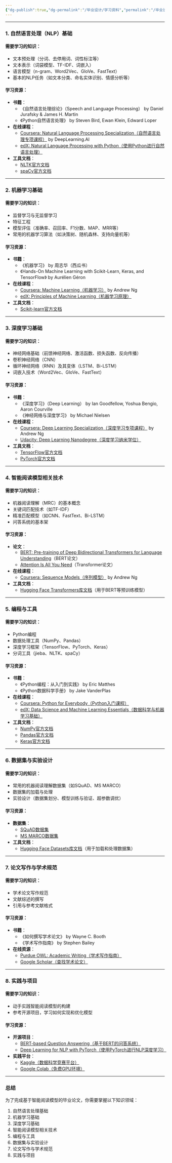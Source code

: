 ```yaml
---
{"dg-publish":true,"dg-permalink":"/毕业设计/学习资料","permalink":"/毕业设计/学习资料/","dgPassFrontmatter":true}
---
```




---



### **1. 自然语言处理（NLP）基础**

#### **需要学习的知识**：
- 文本预处理（分词、去停用词、词性标注等）
- 文本表示（词袋模型、TF-IDF、词嵌入）
- 语言模型（n-gram、Word2Vec、GloVe、FastText）
- 基本的NLP任务（如文本分类、命名实体识别、情感分析等）


#### **学习资源**：
- **书籍**：
  - 《自然语言处理综论》（Speech and Language Processing） by Daniel Jurafsky & James H. Martin
  - 《Python自然语言处理》 by Steven Bird, Ewan Klein, Edward Loper
- **在线课程**：
  - [Coursera: Natural Language Processing Specialization（自然语言处理专项课程）](https://www.coursera.org/specializations/natural-language-processing) by DeepLearning.AI
  - [edX: Natural Language Processing with Python（使用Python进行自然语言处理）](https://www.edx.org/course/natural-language-processing-with-python)
- **工具文档**：
  - [NLTK官方文档](https://www.nltk.org/)
  - [spaCy官方文档](https://spacy.io/)

---



### **2. 机器学习基础**

#### **需要学习的知识**：
- 监督学习与无监督学习
- 特征工程
- 模型评估（准确率、召回率、F1分数、MAP、MRR等）
- 常用的机器学习算法（如决策树、随机森林、支持向量机等）


#### **学习资源**：
- **书籍**：
  - 《机器学习》 by 周志华（西瓜书）
  - 《Hands-On Machine Learning with Scikit-Learn, Keras, and TensorFlow》 by Aurélien Géron
- **在线课程**：
  - [Coursera: Machine Learning（机器学习）](https://www.coursera.org/learn/machine-learning) by Andrew Ng
  - [edX: Principles of Machine Learning（机器学习原理）](https://www.edx.org/course/principles-of-machine-learning)
- **工具文档**：
  - [Scikit-learn官方文档](https://scikit-learn.org/stable/)

---



### **3. 深度学习基础**

#### **需要学习的知识**：
- 神经网络基础（前馈神经网络、激活函数、损失函数、反向传播）
- 卷积神经网络（CNN）
- 循环神经网络（RNN）及其变体（LSTM、Bi-LSTM）
- 词嵌入技术（Word2Vec、GloVe、FastText）


#### **学习资源**：
- **书籍**：
  - 《深度学习》（Deep Learning） by Ian Goodfellow, Yoshua Bengio, Aaron Courville
  - 《神经网络与深度学习》 by Michael Nielsen
- **在线课程**：
  - [Coursera: Deep Learning Specialization（深度学习专项课程）](https://www.coursera.org/specializations/deep-learning) by Andrew Ng
  - [Udacity: Deep Learning Nanodegree（深度学习纳米学位）](https://www.udacity.com/course/deep-learning-nanodegree--nd101)
- **工具文档**：
  - [TensorFlow官方文档](https://www.tensorflow.org/)
  - [PyTorch官方文档](https://pytorch.org/)

---



### **4. 智能阅读模型相关技术**

#### **需要学习的知识**：
- 机器阅读理解（MRC）的基本概念
- 关键词匹配技术（如TF-IDF）
- 精准匹配模型（如CNN、FastText、Bi-LSTM）
- 问答系统的基本架


#### **学习资源**：
- **论文**：
  - [BERT: Pre-training of Deep Bidirectional Transformers for Language Understanding](https://arxiv.org/abs/1810.04805)（BERT论文）
  - [Attention Is All You Need](https://arxiv.org/abs/1706.03762)（Transformer论文）
- **在线课程**：
  - [Coursera: Sequence Models（序列模型）](https://www.coursera.org/learn/nlp-sequence-models) by Andrew Ng
- **工具文档**：
  - [Hugging Face Transformers库文档](https://huggingface.co/docs/transformers/index)（用于BERT等预训练模型）

---



### **5. 编程与工具**

#### **需要学习的知识**：
- Python编程
- 数据处理工具（NumPy、Pandas）
- 深度学习框架（TensorFlow、PyTorch、Keras）
- 分词工具（jieba、NLTK、spaCy）


#### **学习资源**：
- **书籍**：
  - 《Python编程：从入门到实践》 by Eric Matthes
  - 《Python数据科学手册》 by Jake VanderPlas
- **在线课程**：
  - [Coursera: Python for Everybody（Python入门课程）](https://www.coursera.org/specializations/python)
  - [edX: Data Science and Machine Learning Essentials（数据科学与机器学习基础）](https://www.edx.org/course/data-science-and-machine-learning-essentials)
- **工具文档**：
  - [NumPy官方文档](https://numpy.org/doc/)
  - [Pandas官方文档](https://pandas.pydata.org/docs/)
  - [Keras官方文档](https://keras.io/)

---



### **6. 数据集与实验设计**

#### **需要学习的知识**：
- 常用的机器阅读理解数据集（如SQuAD、MS MARCO）
- 数据集的加载与处理
- 实验设计（数据集划分、模型训练与验证、超参数调优）


#### **学习资源**：
- **数据集**：
  - [SQuAD数据集](https://rajpurkar.github.io/SQuAD-explorer/)
  - [MS MARCO数据集](https://microsoft.github.io/msmarco/)
- **工具文档**：
  - [Hugging Face Datasets库文档](https://huggingface.co/docs/datasets/index)（用于加载和处理数据集）

---



### **7. 论文写作与学术规范**

#### **需要学习的知识**：
- 学术论文写作规范
- 文献综述的撰写
- 引用与参考文献格式


#### **学习资源**：
- **书籍**：
  - 《如何撰写学术论文》 by Wayne C. Booth
  - 《学术写作指南》 by Stephen Bailey
- **在线资源**：
  - [Purdue OWL: Academic Writing（学术写作指南）](https://owl.purdue.edu/owl/purdue_owl.html)
  - [Google Scholar（查找学术论文）](https://scholar.google.com/)

---



### **8. 实践与项目**

#### **需要学习的知识**：
- 动手实践智能阅读模型的构建
- 参考开源项目，学习如何实现和优化模型


#### **学习资源**：
- **开源项目**：
  - [BERT-based Question Answering（基于BERT的问答系统）](https://github.com/huggingface/transformers)
  - [Deep Learning for NLP with PyTorch（使用PyTorch进行NLP深度学习）](https://github.com/rguthrie3/DeepLearningForNLPInPytorch)
- **实践平台**：
  - [Kaggle（数据科学竞赛平台）](https://www.kaggle.com/)
  - [Google Colab（免费GPU环境）](https://colab.research.google.com/)

---



### **总结**
为了完成基于智能阅读模型的毕业论文，你需要掌握以下知识领域：
1. 自然语言处理基础
2. 机器学习基础
3. 深度学习基础
4. 智能阅读模型相关技术
5. 编程与工具
6. 数据集与实验设计
7. 论文写作与学术规范
8. 实践与项目
